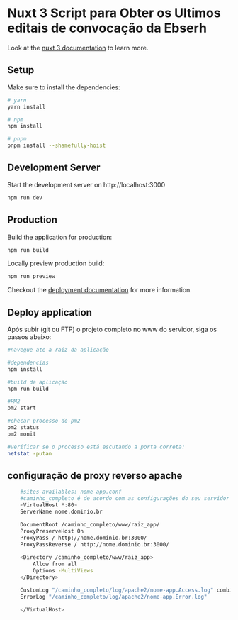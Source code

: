 # Nuxt 3 Script para Obter os Ultimos editais de convocação da Ebserh

Look at the [nuxt 3 documentation](https://v3.nuxtjs.org) to learn more.

## Setup

Make sure to install the dependencies:

```bash
# yarn
yarn install

# npm
npm install

# pnpm
pnpm install --shamefully-hoist
```

## Development Server

Start the development server on http://localhost:3000

```bash
npm run dev
```

## Production

Build the application for production:

```bash
npm run build
```

Locally preview production build:

```bash
npm run preview
```

Checkout the [deployment documentation](https://v3.nuxtjs.org/guide/deploy/presets) for more information.


## Deploy application
Após subir (git ou FTP) o projeto completo no www do servidor, siga os passos abaixo:
```bash
#navegue ate a raiz da aplicação

#dependencias
npm install

#build da aplicação
npm run build

#PM2
pm2 start 

#checar processo do pm2
pm2 status
pm2 monit

#verificar se o processo está escutando a porta correta:
netstat -putan

```

## configuração de proxy reverso apache

```bash
    #sites-availables: nome-app.conf
    #caminho_completo é de acordo com as configurações do seu servidor
    <VirtualHost *:80>
    ServerName nome.dominio.br

    DocumentRoot /caminho_completo/www/raiz_app/
    ProxyPreserveHost On
    ProxyPass / http://nome.dominio.br:3000/
    ProxyPassReverse / http://nome.dominio.br:3000/
    
    <Directory /caminho_completo/www/raiz_app>
        Allow from all
        Options -MultiViews
    </Directory>

    CustomLog "/caminho_completo/log/apache2/nome-app.Access.log" combined
    ErrorLog "/caminho_completo/log/apache2/nome-app.Error.log"

    </VirtualHost>

```
